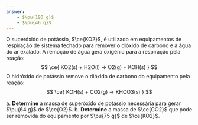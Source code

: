```yaml
---
answer:
    - $\pu{190 g}$
    - $\pu{46 g}$
---
```


O superóxido de potássio, $\ce{KO2}$, é utilizado em equipamentos de respiração de sistema fechado para remover o dióxido de carbono e a água do ar exalado. A remoção de água gera oxigênio para a respiração pela reação:
$$
    \ce{ KO2(s) + H2O(l) -> O2(g) + KOH(s) }
$$
O hidróxido de potássio remove o dióxido de carbono do equipamento pela reação:
$$
    \ce{ KOH(s) + CO2(g) -> KHCO3(s) }
$$

a. **Determine** a massa de superóxido de potássio necessária para gerar $\pu{64 g}$ de $\ce{O2}$.
b. **Determine** a massa de $\ce{CO2}$ que pode ser removida do equipamento por $\pu{75 g}$ de $\ce{KO2}$.
